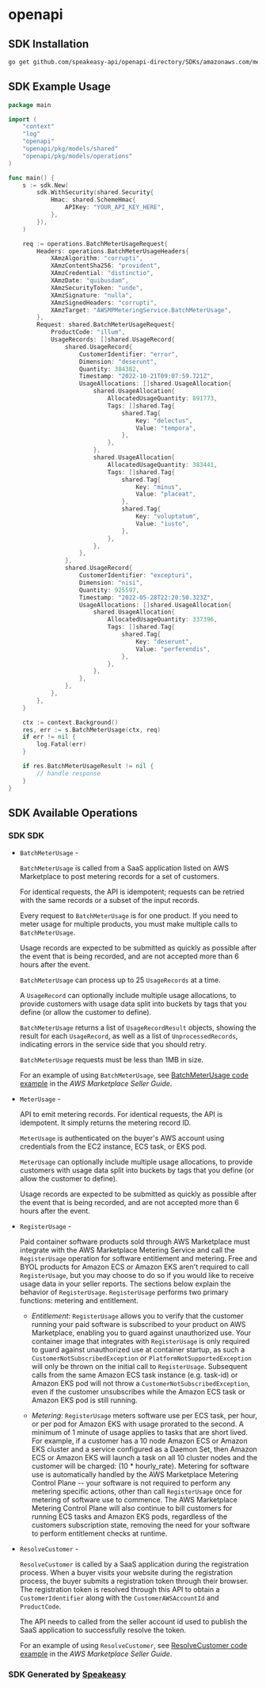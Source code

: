 # openapi

<!-- Start SDK Installation -->
## SDK Installation

```bash
go get github.com/speakeasy-api/openapi-directory/SDKs/amazonaws.com/meteringmarketplace/2016-01-14/go
```
<!-- End SDK Installation -->

## SDK Example Usage
<!-- Start SDK Example Usage -->
```go
package main

import (
    "context"
    "log"
    "openapi"
    "openapi/pkg/models/shared"
    "openapi/pkg/models/operations"
)

func main() {
    s := sdk.New(
        sdk.WithSecurity(shared.Security{
            Hmac: shared.SchemeHmac{
                APIKey: "YOUR_API_KEY_HERE",
            },
        }),
    )

    req := operations.BatchMeterUsageRequest{
        Headers: operations.BatchMeterUsageHeaders{
            XAmzAlgorithm: "corrupti",
            XAmzContentSha256: "provident",
            XAmzCredential: "distinctio",
            XAmzDate: "quibusdam",
            XAmzSecurityToken: "unde",
            XAmzSignature: "nulla",
            XAmzSignedHeaders: "corrupti",
            XAmzTarget: "AWSMPMeteringService.BatchMeterUsage",
        },
        Request: shared.BatchMeterUsageRequest{
            ProductCode: "illum",
            UsageRecords: []shared.UsageRecord{
                shared.UsageRecord{
                    CustomerIdentifier: "error",
                    Dimension: "deserunt",
                    Quantity: 384382,
                    Timestamp: "2022-10-21T09:07:59.721Z",
                    UsageAllocations: []shared.UsageAllocation{
                        shared.UsageAllocation{
                            AllocatedUsageQuantity: 891773,
                            Tags: []shared.Tag{
                                shared.Tag{
                                    Key: "delectus",
                                    Value: "tempora",
                                },
                            },
                        },
                        shared.UsageAllocation{
                            AllocatedUsageQuantity: 383441,
                            Tags: []shared.Tag{
                                shared.Tag{
                                    Key: "minus",
                                    Value: "placeat",
                                },
                                shared.Tag{
                                    Key: "voluptatum",
                                    Value: "iusto",
                                },
                            },
                        },
                    },
                },
                shared.UsageRecord{
                    CustomerIdentifier: "excepturi",
                    Dimension: "nisi",
                    Quantity: 925597,
                    Timestamp: "2022-05-28T22:20:50.323Z",
                    UsageAllocations: []shared.UsageAllocation{
                        shared.UsageAllocation{
                            AllocatedUsageQuantity: 337396,
                            Tags: []shared.Tag{
                                shared.Tag{
                                    Key: "deserunt",
                                    Value: "perferendis",
                                },
                            },
                        },
                    },
                },
            },
        },
    }

    ctx := context.Background()
    res, err := s.BatchMeterUsage(ctx, req)
    if err != nil {
        log.Fatal(err)
    }

    if res.BatchMeterUsageResult != nil {
        // handle response
    }
}
```
<!-- End SDK Example Usage -->

<!-- Start SDK Available Operations -->
## SDK Available Operations

### SDK SDK

* `BatchMeterUsage` - <p> <code>BatchMeterUsage</code> is called from a SaaS application listed on AWS Marketplace to post metering records for a set of customers.</p> <p>For identical requests, the API is idempotent; requests can be retried with the same records or a subset of the input records.</p> <p>Every request to <code>BatchMeterUsage</code> is for one product. If you need to meter usage for multiple products, you must make multiple calls to <code>BatchMeterUsage</code>.</p> <p>Usage records are expected to be submitted as quickly as possible after the event that is being recorded, and are not accepted more than 6 hours after the event.</p> <p> <code>BatchMeterUsage</code> can process up to 25 <code>UsageRecords</code> at a time.</p> <p>A <code>UsageRecord</code> can optionally include multiple usage allocations, to provide customers with usage data split into buckets by tags that you define (or allow the customer to define).</p> <p> <code>BatchMeterUsage</code> returns a list of <code>UsageRecordResult</code> objects, showing the result for each <code>UsageRecord</code>, as well as a list of <code>UnprocessedRecords</code>, indicating errors in the service side that you should retry.</p> <p> <code>BatchMeterUsage</code> requests must be less than 1MB in size.</p> <note> <p>For an example of using <code>BatchMeterUsage</code>, see <a href="https://docs.aws.amazon.com/marketplace/latest/userguide/saas-code-examples.html#saas-batchmeterusage-example"> BatchMeterUsage code example</a> in the <i>AWS Marketplace Seller Guide</i>.</p> </note>
* `MeterUsage` - <p>API to emit metering records. For identical requests, the API is idempotent. It simply returns the metering record ID.</p> <p> <code>MeterUsage</code> is authenticated on the buyer's AWS account using credentials from the EC2 instance, ECS task, or EKS pod.</p> <p> <code>MeterUsage</code> can optionally include multiple usage allocations, to provide customers with usage data split into buckets by tags that you define (or allow the customer to define).</p> <p>Usage records are expected to be submitted as quickly as possible after the event that is being recorded, and are not accepted more than 6 hours after the event.</p>
* `RegisterUsage` - <p>Paid container software products sold through AWS Marketplace must integrate with the AWS Marketplace Metering Service and call the <code>RegisterUsage</code> operation for software entitlement and metering. Free and BYOL products for Amazon ECS or Amazon EKS aren't required to call <code>RegisterUsage</code>, but you may choose to do so if you would like to receive usage data in your seller reports. The sections below explain the behavior of <code>RegisterUsage</code>. <code>RegisterUsage</code> performs two primary functions: metering and entitlement.</p> <ul> <li> <p> <i>Entitlement</i>: <code>RegisterUsage</code> allows you to verify that the customer running your paid software is subscribed to your product on AWS Marketplace, enabling you to guard against unauthorized use. Your container image that integrates with <code>RegisterUsage</code> is only required to guard against unauthorized use at container startup, as such a <code>CustomerNotSubscribedException</code> or <code>PlatformNotSupportedException</code> will only be thrown on the initial call to <code>RegisterUsage</code>. Subsequent calls from the same Amazon ECS task instance (e.g. task-id) or Amazon EKS pod will not throw a <code>CustomerNotSubscribedException</code>, even if the customer unsubscribes while the Amazon ECS task or Amazon EKS pod is still running.</p> </li> <li> <p> <i>Metering</i>: <code>RegisterUsage</code> meters software use per ECS task, per hour, or per pod for Amazon EKS with usage prorated to the second. A minimum of 1 minute of usage applies to tasks that are short lived. For example, if a customer has a 10 node Amazon ECS or Amazon EKS cluster and a service configured as a Daemon Set, then Amazon ECS or Amazon EKS will launch a task on all 10 cluster nodes and the customer will be charged: (10 * hourly_rate). Metering for software use is automatically handled by the AWS Marketplace Metering Control Plane -- your software is not required to perform any metering specific actions, other than call <code>RegisterUsage</code> once for metering of software use to commence. The AWS Marketplace Metering Control Plane will also continue to bill customers for running ECS tasks and Amazon EKS pods, regardless of the customers subscription state, removing the need for your software to perform entitlement checks at runtime.</p> </li> </ul>
* `ResolveCustomer` - <p> <code>ResolveCustomer</code> is called by a SaaS application during the registration process. When a buyer visits your website during the registration process, the buyer submits a registration token through their browser. The registration token is resolved through this API to obtain a <code>CustomerIdentifier</code> along with the <code>CustomerAWSAccountId</code> and <code>ProductCode</code>.</p> <note> <p>The API needs to called from the seller account id used to publish the SaaS application to successfully resolve the token.</p> <p>For an example of using <code>ResolveCustomer</code>, see <a href="https://docs.aws.amazon.com/marketplace/latest/userguide/saas-code-examples.html#saas-resolvecustomer-example"> ResolveCustomer code example</a> in the <i>AWS Marketplace Seller Guide</i>.</p> </note>
<!-- End SDK Available Operations -->

### SDK Generated by [Speakeasy](https://docs.speakeasyapi.dev/docs/using-speakeasy/client-sdks)
